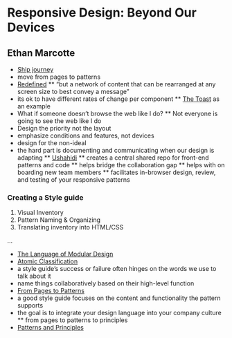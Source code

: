 # Responsive Design: Beyond Our Devices
## Ethan Marcotte

* [Ship journey](sappingattention.blogspot.au/2012/11/reading-digital-sources-case-study-in.html)
* move from pages to patterns
* [Redefined](http://trentwalton.com/2012/02/02/redefined/)
** “but a network of content that can be rearranged at any screen size to best convey a message”
* its ok to have different rates of change per component
** [The Toast](http://the-toast.net) as an example
* What if someone doesn’t browse the web like I do?
** Not everyone is going to see the web like I do
* Design the priority not the layout
* emphasize conditions and features, not devices
* design for the non-ideal
* the hard part is documenting and communicating when our design is adapting
** [Ushahidi](http://preview.ushahidi.com/platform-pattern-library/master/index.html)
** creates a central shared repo for front-end patterns and code
** helps bridge the collaboration gap
** helps with on boarding new team members
** facilitates in-browser design, review, and testing of your responsive patterns

### Creating a Style guide

1. Visual Inventory
2. Pattern Naming & Organizing
3. Translating inventory into HTML/CSS

…

* [The Language of Modular Design](http://alistapart.com/article/language-of-modular-design)
* [Atomic Classification](http://trentwalton.com/2016/02/26/atomic-classification/)
* a style guide’s success or failure often hinges on the words we use to talk about it
* name things collaboratively based on their high-level function
* [From Pages to Patterns](http://alistapart.com/article/from-pages-to-patterns-an-exercise-for-everyone)
* a good style guide focuses on the content and functionality the pattern supports
* the goal is to integrate your design language into your company culture
** from pages to patterns to principles
* [Patterns and Principles](https://abookapart.com/products/responsive-design-patterns-principles)